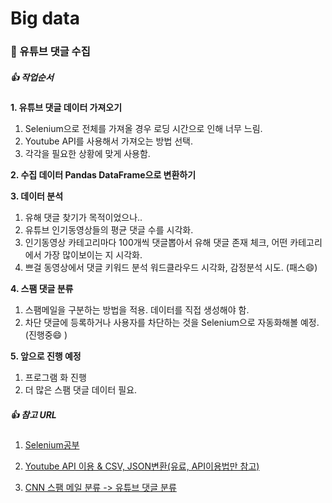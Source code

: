 # Big data

### 🚀️ 유튜브 댓글 수집

##### 👍 작업순서

**1. 유튜브 댓글 데이터 가져오기**

1. Selenium으로 전체를 가져올 경우 로딩 시간으로 인해 너무 느림.
2. Youtube API를 사용해서 가져오는 방법 선택.
3. 각각을 필요한 상황에 맞게 사용함.

**2. 수집 데이터 Pandas DataFrame으로 변환하기**

**3. 데이터 분석**

1. 유해 댓글 찾기가 목적이었으나..
2. 유튜브 인기동영상들의 평균 댓글 수를 시각화.
3. 인기동영상 카테고리마다 100개씩 댓글뽑아서 유해 댓글 존재 체크, 어떤 카테고리에서 가장 많이보이는 지 시각화.
4. 쁘걸 동영상에서 댓글 키워드 분석 워드클라우드 시각화, 감정분석 시도. (패스😄)

**4. 스팸 댓글 분류**

1. 스팸메일을 구분하는 방법을 적용. 데이터를 직접 생성해야 함.
2. 차단 댓글에 등록하거나 사용자를 차단하는 것을 Selenium으로 자동화해볼 예정. (진행중😄 )

**5. 앞으로 진행 예정**

1. 프로그램 화 진행
2. 더 많은 스팸 댓글 데이터 필요.

##### 👍 참고 URL

1. [Selenium공부](<https://www.youtube.com/watch?v=yQ20jZwDjTE](https://)>)

2. [Youtube API 이용 & CSV, JSON변환(유료, API이용법만 참고)](https://www.youtube.com/watch?v=Mzj3_FjuDuI)

3. [CNN 스팸 메일 분류 -> 유튜브 댓글 분류](https://www.youtube.com/watch?v=QejZQ0Dh5x8&list=PL7ZVZgsnLwEEoHQAElEPg7l7T6nt25I3N&index=11)
